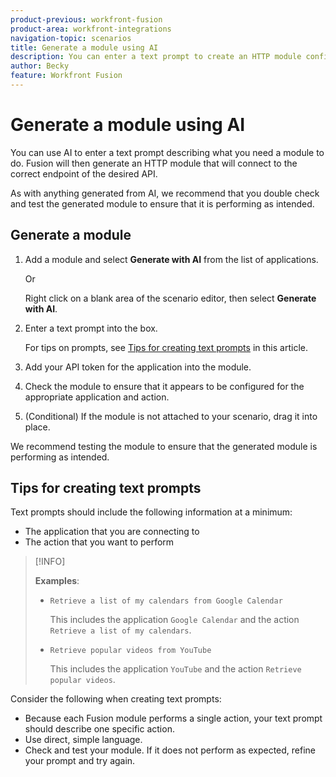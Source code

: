 ```yaml
---
product-previous: workfront-fusion
product-area: workfront-integrations
navigation-topic: scenarios
title: Generate a module using AI 
description: You can enter a text prompt to create an HTTP module configured to the prompt.
author: Becky
feature: Workfront Fusion
---
```

# Generate a module using AI 

You can use AI to enter a text prompt describing what you need a module to do. Fusion will then generate an HTTP module that will connect to the correct endpoint of the desired API.

As with anything generated from AI, we recommend that you double check and test the generated module to ensure that it is performing as intended.

## Generate a module

1. Add a module and select **Generate with AI** from the list of applications.

   Or

   Right click on a blank area of the scenario editor, then select **Generate with AI**.
1. Enter a text prompt into the box. 

   For tips on prompts, see [Tips for creating text prompts](#tips-for-creating-text-prompts) in this article.
1. Add your API token for the application into the module. 
1. Check the module to ensure that it appears to be configured for the appropriate application and action.
1. (Conditional) If the module is not attached to your scenario, drag it into place.

We recommend testing the module to ensure that the generated module is performing as intended.

## Tips for creating text prompts

Text prompts should include the following information at a minimum:

* The application that you are connecting to
* The action that you want to perform

>[!INFO]
>
>**Examples**:
>
>* `Retrieve a list of my calendars from Google Calendar`
>
>   This includes the application `Google Calendar` and the action `Retrieve a list of my calendars`.
>
>* `Retrieve popular videos from YouTube`
>
>   This includes the application `YouTube` and the action `Retrieve popular videos`.

Consider the following when creating text prompts:

* Because each Fusion module performs a single action, your text prompt should describe one specific action. 
* Use direct, simple language.
* Check and test your module. If it does not perform as expected, refine your prompt and try again.



